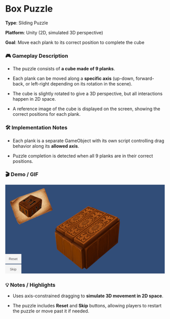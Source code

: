 # **Box Puzzle**

**Type**: Sliding Puzzle

**Platform**: Unity (2D, simulated 3D perspective)

**Goal**: Move each plank to its correct position to complete the cube


### 🎮 Gameplay Description

- The puzzle consists of **a cube made of 9 planks**.

- Each plank can be moved along a **specific axis** (up-down, forward-back, or left-right depending on its rotation in the scene).

- The cube is slightly rotated to give a 3D perspective, but all interactions happen in 2D space.

- A reference image of the cube is displayed on the screen, showing the correct positions for each plank.


### 🛠 Implementation Notes

- Each plank is a separate GameObject with its own script controlling drag behavior along its **allowed axis**.

- Puzzle completion is detected when all 9 planks are in their correct positions.


### 🎬 Demo / GIF

![Box Puzzle Demo](./demo.gif)


### 💡 Notes / Highlights

- Uses axis-constrained dragging to **simulate 3D movement in 2D space**.

- The puzzle includes **Reset** and **Skip** buttons, allowing players to restart the puzzle or move past it if needed.